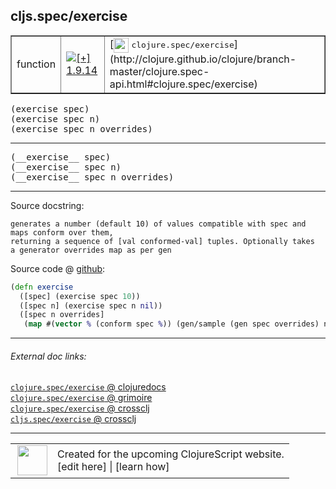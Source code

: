 ## cljs.spec/exercise



 <table border="1">
<tr>
<td>function</td>
<td><a href="https://github.com/cljsinfo/cljs-api-docs/tree/1.9.14"><img valign="middle" alt="[+] 1.9.14" title="Added in 1.9.14" src="https://img.shields.io/badge/+-1.9.14-lightgrey.svg"></a> </td>
<td>
[<img height="24px" valign="middle" src="http://i.imgur.com/1GjPKvB.png"> <samp>clojure.spec/exercise</samp>](http://clojure.github.io/clojure/branch-master/clojure.spec-api.html#clojure.spec/exercise)
</td>
</tr>
</table>

<samp>(exercise spec)</samp><br>
<samp>(exercise spec n)</samp><br>
<samp>(exercise spec n overrides)</samp><br>

---

 <samp>
(__exercise__ spec)<br>
</samp>
 <samp>
(__exercise__ spec n)<br>
</samp>
 <samp>
(__exercise__ spec n overrides)<br>
</samp>

---





Source docstring:

```
generates a number (default 10) of values compatible with spec and maps conform over them,
returning a sequence of [val conformed-val] tuples. Optionally takes
a generator overrides map as per gen
```


Source code @ [github]():

```clj
(defn exercise
  ([spec] (exercise spec 10))
  ([spec n] (exercise spec n nil))
  ([spec n overrides]
   (map #(vector % (conform spec %)) (gen/sample (gen spec overrides) n))))
```

<!--
Repo - tag - source tree - lines:

 <pre>

</pre>

-->

---



###### External doc links:

[`clojure.spec/exercise` @ clojuredocs](http://clojuredocs.org/clojure.spec/exercise)<br>
[`clojure.spec/exercise` @ grimoire](http://conj.io/store/v1/org.clojure/clojure/1.7.0-beta3/clj/clojure.spec/exercise/)<br>
[`clojure.spec/exercise` @ crossclj](http://crossclj.info/fun/clojure.spec/exercise.html)<br>
[`cljs.spec/exercise` @ crossclj](http://crossclj.info/fun/cljs.spec.cljs/exercise.html)<br>

---

 <table>
<tr><td>
<img valign="middle" align="right" width="48px" src="http://i.imgur.com/Hi20huC.png">
</td><td>
Created for the upcoming ClojureScript website.<br>
[edit here] | [learn how]
</td></tr></table>

[edit here]:https://github.com/cljsinfo/cljs-api-docs/blob/master/cljsdoc/cljs.spec/exercise.cljsdoc
[learn how]:https://github.com/cljsinfo/cljs-api-docs/wiki/cljsdoc-files

<!--

This information was too distracting to show to readers, but I'll leave it
commented here since it is helpful to:

- pretty-print the data used to generate this document
- and show how to retrieve that data



The API data for this symbol:

```clj
{:ns "cljs.spec",
 :name "exercise",
 :signature ["[spec]" "[spec n]" "[spec n overrides]"],
 :name-encode "exercise",
 :history [["+" "1.9.14"]],
 :type "function",
 :clj-equiv {:full-name "clojure.spec/exercise",
             :url "http://clojure.github.io/clojure/branch-master/clojure.spec-api.html#clojure.spec/exercise"},
 :full-name-encode "cljs.spec/exercise",
 :source {:code "(defn exercise\n  ([spec] (exercise spec 10))\n  ([spec n] (exercise spec n nil))\n  ([spec n overrides]\n   (map #(vector % (conform spec %)) (gen/sample (gen spec overrides) n))))",
          :title "Source code",
          :repo "clojurescript",
          :tag "r1.9.14",
          :filename "src/main/cljs/cljs/spec.cljs",
          :lines [1021 1028],
          :url "https://github.com/clojure/clojurescript/blob/r1.9.14/src/main/cljs/cljs/spec.cljs#L1021-L1028"},
 :usage ["(exercise spec)"
         "(exercise spec n)"
         "(exercise spec n overrides)"],
 :full-name "cljs.spec/exercise",
 :docstring "generates a number (default 10) of values compatible with spec and maps conform over them,\nreturning a sequence of [val conformed-val] tuples. Optionally takes\na generator overrides map as per gen",
 :cljsdoc-url "https://github.com/cljsinfo/cljs-api-docs/blob/master/cljsdoc/cljs.spec/exercise.cljsdoc"}

```

Retrieve the API data for this symbol:

```clj
;; from Clojure REPL
(require '[clojure.edn :as edn])
(-> (slurp "https://raw.githubusercontent.com/cljsinfo/cljs-api-docs/catalog/cljs-api.edn")
    (edn/read-string)
    (get-in [:symbols "cljs.spec/exercise"]))
```

-->
